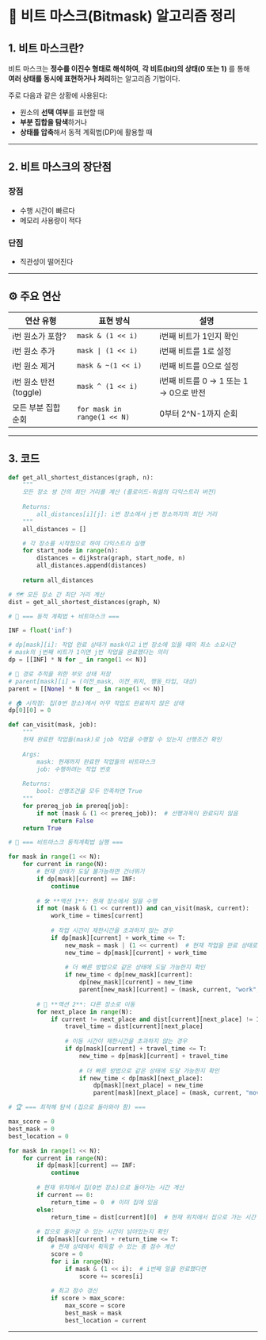 # 📝 비트 마스크(Bitmask) 알고리즘 정리

## 1. 비트 마스크란?

비트 마스크는 **정수를 이진수 형태로 해석하여**, **각 비트(bit)의 상태(0 또는 1)** 를 통해 **여러 상태를 동시에 표현하거나 처리**하는 알고리즘 기법이다.

주로 다음과 같은 상황에 사용된다:

- 원소의 **선택 여부**를 표현할 때
- **부분 집합을 탐색**하거나
- **상태를 압축**해서 동적 계획법(DP)에 활용할 때

---

## 2. 비트 마스크의 장단점

### 장점
- 수행 시간이 빠르다
- 메모리 사용량이 적다

### 단점
- 직관성이 떨어진다

---

## ⚙️ 주요 연산

| 연산 유형           | 표현 방식                  | 설명                                      |
|---------------------|----------------------------|-------------------------------------------|
| i번 원소가 포함?   | `mask & (1 << i)`          | i번째 비트가 1인지 확인                   |
| i번 원소 추가        | `mask \| (1 << i)`          | i번째 비트를 1로 설정                     |
| i번 원소 제거        | `mask & ~(1 << i)`         | i번째 비트를 0으로 설정                   |
| i번 원소 반전(toggle) | `mask ^ (1 << i)`          | i번째 비트를 0 → 1 또는 1 → 0으로 반전    |
| 모든 부분 집합 순회 | `for mask in range(1 << N)`| 0부터 2^N-1까지 순회                      |

---

## 3. 코드

```python
def get_all_shortest_distances(graph, n):
    """
    모든 장소 쌍 간의 최단 거리를 계산 (플로이드-워셜의 다익스트라 버전)
    
    Returns:
        all_distances[i][j]: i번 장소에서 j번 장소까지의 최단 거리
    """
    all_distances = []

    # 각 장소를 시작점으로 하여 다익스트라 실행
    for start_node in range(n):
        distances = dijkstra(graph, start_node, n)
        all_distances.append(distances)
    
    return all_distances

# 🗺️ 모든 장소 간 최단 거리 계산
dist = get_all_shortest_distances(graph, N)

# 🎯 === 동적 계획법 + 비트마스크 ===

INF = float('inf')

# dp[mask][i]: 작업 완료 상태가 mask이고 i번 장소에 있을 때의 최소 소요시간
# mask의 j번째 비트가 1이면 j번 작업을 완료했다는 의미
dp = [[INF] * N for _ in range(1 << N)]

# 📍 경로 추적을 위한 부모 상태 저장
# parent[mask][i] = (이전_mask, 이전_위치, 행동_타입, 대상)
parent = [[None] * N for _ in range(1 << N)]

# 🏠 시작점: 집(0번 장소)에서 아무 작업도 완료하지 않은 상태
dp[0][0] = 0

def can_visit(mask, job):
    """
    현재 완료한 작업들(mask)로 job 작업을 수행할 수 있는지 선행조건 확인
    
    Args:
        mask: 현재까지 완료한 작업들의 비트마스크
        job: 수행하려는 작업 번호
    
    Returns:
        bool: 선행조건을 모두 만족하면 True
    """
    for prereq_job in prereq[job]:
        if not (mask & (1 << prereq_job)):  # 선행과목이 완료되지 않음
            return False
    return True

# 🔄 === 비트마스크 동적계획법 실행 ===

for mask in range(1 << N):
    for current in range(N):
        # 현재 상태가 도달 불가능하면 건너뛰기
        if dp[mask][current] == INF:
            continue
            
        # 🛠️ **액션 1**: 현재 장소에서 일을 수행
        if not (mask & (1 << current)) and can_visit(mask, current):
            work_time = times[current]
            
            # 작업 시간이 제한시간을 초과하지 않는 경우
            if dp[mask][current] + work_time <= T:
                new_mask = mask | (1 << current)  # 현재 작업을 완료 상태로 변경
                new_time = dp[mask][current] + work_time
                
                # 더 빠른 방법으로 같은 상태에 도달 가능한지 확인
                if new_time < dp[new_mask][current]:
                    dp[new_mask][current] = new_time
                    parent[new_mask][current] = (mask, current, "work", current)
        
        # 🚶 **액션 2**: 다른 장소로 이동
        for next_place in range(N):
            if current != next_place and dist[current][next_place] != INF:
                travel_time = dist[current][next_place]
                
                # 이동 시간이 제한시간을 초과하지 않는 경우
                if dp[mask][current] + travel_time <= T:
                    new_time = dp[mask][current] + travel_time
                    
                    # 더 빠른 방법으로 같은 상태에 도달 가능한지 확인
                    if new_time < dp[mask][next_place]:
                        dp[mask][next_place] = new_time
                        parent[mask][next_place] = (mask, current, "move", next_place)

# 🏆 === 최적해 탐색 (집으로 돌아와야 함) ===

max_score = 0
best_mask = 0
best_location = 0

for mask in range(1 << N):
    for current in range(N):
        if dp[mask][current] == INF:
            continue
            
        # 현재 위치에서 집(0번 장소)으로 돌아가는 시간 계산
        if current == 0:
            return_time = 0  # 이미 집에 있음
        else:
            return_time = dist[current][0]  # 현재 위치에서 집으로 가는 시간
        
        # 집으로 돌아갈 수 있는 시간이 남아있는지 확인
        if dp[mask][current] + return_time <= T:
            # 현재 상태에서 획득할 수 있는 총 점수 계산
            score = 0
            for i in range(N):
                if mask & (1 << i):  # i번째 일을 완료했다면
                    score += scores[i]
            
            # 최고 점수 갱신
            if score > max_score:
                max_score = score
                best_mask = mask
                best_location = current
```
---
